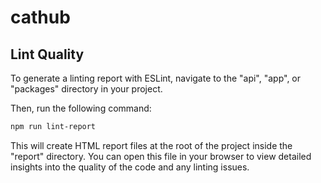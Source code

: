 # cathub


## Lint Quality

To generate a linting report with ESLint, navigate to the "api", "app", or "packages" directory in your project.

Then, run the following command:


```bash
npm run lint-report
```

This will create HTML report files at the root of the project inside the "report" directory. You can open this file in your browser to view detailed insights into the quality of the code and any linting issues.